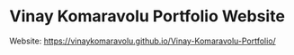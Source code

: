 # Vinay Komaravolu Portfolio Website

Website: https://vinaykomaravolu.github.io/Vinay-Komaravolu-Portfolio/
